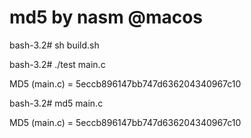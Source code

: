 # md5 by nasm @macos

bash-3.2# sh build.sh 

bash-3.2# ./test main.c 

MD5 (main.c) = 5eccb896147bb747d636204340967c10

bash-3.2# md5 main.c 

MD5 (main.c) = 5eccb896147bb747d636204340967c10


